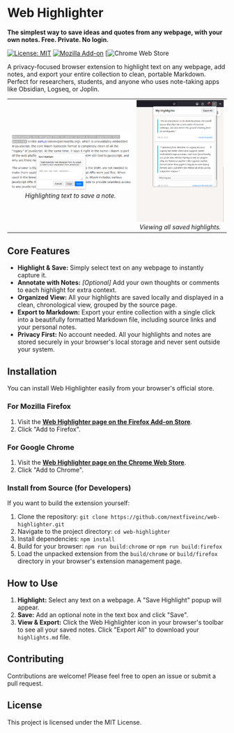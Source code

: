 # Web Highlighter
**The simplest way to save ideas and quotes from any webpage, with your own notes. Free. Private. No login.**

[![License: MIT](https://img.shields.io/badge/License-MIT-yellow.svg)](https://opensource.org/licenses/MIT)
[![Mozilla Add-on](https://img.shields.io/badge/Firefox-v1.2.0-orange.svg)](https://addons.mozilla.org/en-US/firefox/addon/web-highlighter/?utm_source=addons.mozilla.org&utm_medium=referral&utm_content=search)
[![Chrome Web Store](https://chromewebstore.google.com/detail/emiaeicgfomchcecbhdfnjjegkpbphjh?utm_source=item-share-cb)

A privacy-focused browser extension to highlight text on any webpage, add notes, and export your entire collection to clean, portable Markdown. Perfect for researchers, students, and anyone who uses note-taking apps like Obsidian, Logseq, or Joplin.

<table>
  <tr>
    <td align="center">
      <img src="https://github.com/nextfiveinc/web_highlighter/blob/main/screenshots/01_select_text.png" alt="Screenshot of the highlighting and saving flow" width="500">
      <br>
      <em>Highlighting text to save a note.</em>
    </td>
    <td align="center">
      <img src="https://github.com/nextfiveinc/web_highlighter/blob/main/screenshots/02_view_export_notes.png" alt="Screenshot of your saved notes view" width="350">
      <br>
      <em>Viewing all saved highlights.</em>
    </td>
  </tr>
</table>


## Core Features

*   **Highlight & Save:** Simply select text on any webpage to instantly capture it.
*   **Annotate with Notes:** _[Optional]_ Add your own thoughts or comments to each highlight for extra context.
*   **Organized View:** All your highlights are saved locally and displayed in a clean, chronological view, grouped by the source page.
*   **Export to Markdown:** Export your entire collection with a single click into a beautifully formatted Markdown file, including source links and your personal notes.
*   **Privacy First:** No account needed. All your highlights and notes are stored securely in your browser's local storage and never sent outside your system.

## Installation

You can install Web Highlighter easily from your browser's official store.

### For Mozilla Firefox

1.  Visit the [**Web Highlighter page on the Firefox Add-on Store**](https://addons.mozilla.org/en-US/firefox/addon/web-highlighter/?utm_source=addons.mozilla.org&utm_medium=referral&utm_content=search).
2.  Click "Add to Firefox".

### For Google Chrome

1.  Visit the [**Web Highlighter page on the Chrome Web Store**](https://chromewebstore.google.com/detail/emiaeicgfomchcecbhdfnjjegkpbphjh?utm_source=item-share-cb).
2.  Click "Add to Chrome".


### Install from Source (for Developers)

If you want to build the extension yourself:

1.  Clone the repository: `git clone https://github.com/nextfiveinc/web-highlighter.git`
2.  Navigate to the project directory: `cd web-highlighter`
3.  Install dependencies: `npm install`
4.  Build for your browser: `npm run build:chrome` or `npm run build:firefox`
5.  Load the unpacked extension from the `build/chrome` or `build/firefox` directory in your browser's extension management page.

## How to Use

1.  **Highlight:** Select any text on a webpage. A "Save Highlight" popup will appear.
2.  **Save:** Add an optional note in the text box and click "Save".
3.  **View & Export:** Click the Web Highlighter icon in your browser's toolbar to see all your saved notes. Click "Export All" to download your `highlights.md` file.

## Contributing

Contributions are welcome! Please feel free to open an issue or submit a pull request.

## License

This project is licensed under the MIT License.

